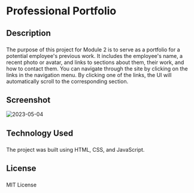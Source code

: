 # Professional Portfolio
## Description
### 
The purpose of this project for Module 2 is to serve as a portfolio for a potential employee's previous work. It includes the employee's name, a recent photo or avatar, and links to sections about them, their work, and how to contact them. You can navigate through the site by clicking on the links in the navigation menu. By clicking one of the links, the UI will automatically scroll to the corresponding section.

## Screenshot
![2023-05-04](https://user-images.githubusercontent.com/130527417/236122373-c599597a-505c-4d04-affb-771ab205c559.png)


## Technology Used
### 
The project was built using HTML, CSS, and JavaScript.

## License
### 
MIT License

